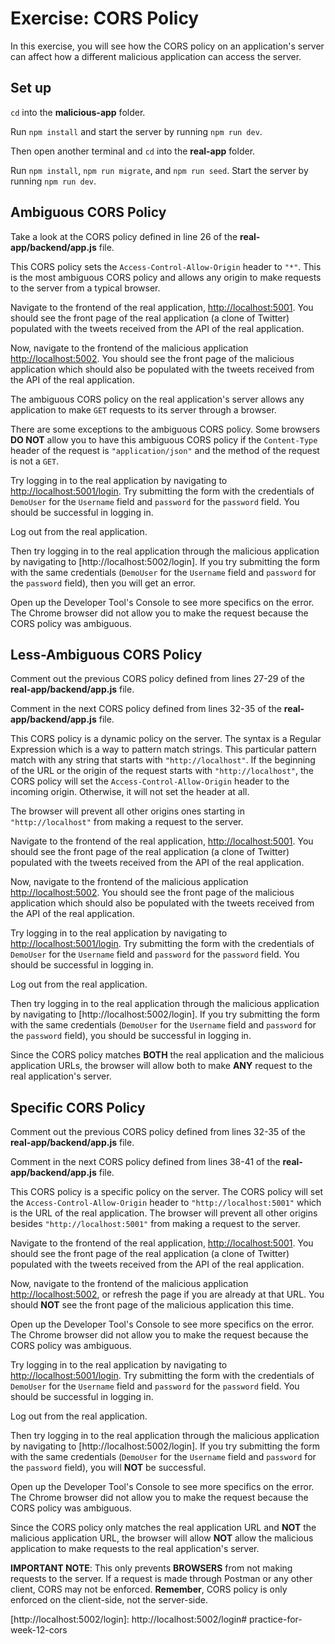 # Exercise: CORS Policy

In this exercise, you will see how the CORS policy on an application's server
can affect how a different malicious application can access the server.

## Set up

`cd` into the __malicious-app__ folder.

Run `npm install` and start the server by running `npm run dev`.

Then open another terminal and `cd` into the __real-app__ folder.

Run `npm install`, `npm run migrate`, and `npm run seed`. Start the server by
running `npm run dev`.

## Ambiguous CORS Policy

Take a look at the CORS policy defined in line 26 of the
__real-app/backend/app.js__ file.

This CORS policy sets the `Access-Control-Allow-Origin` header to `"*"`. This is
the most ambiguous CORS policy and allows any origin to make requests to the
server from a typical browser.

Navigate to the frontend of the real application, [http://localhost:5001]. You
should see the front page of the real application (a clone of Twitter) populated
with the tweets received from the API of the real application.

Now, navigate to the frontend of the malicious application
[http://localhost:5002]. You should see the front page of the malicious
application which should also be populated with the tweets received from the API
of the real application.

The ambiguous CORS policy on the real application's server allows any
application to make `GET` requests to its server through a browser.

There are some exceptions to the ambiguous CORS policy. Some browsers **DO NOT**
allow you to have this ambiguous CORS policy if the `Content-Type` header of the
request is `"application/json"` and the method of the request is not a `GET`.

Try logging in to the real application by navigating to
[http://localhost:5001/login]. Try submitting the form with the credentials of
`DemoUser` for the `Username` field and `password` for the `password` field. You
should be successful in logging in.

Log out from the real application.

Then try logging in to the real application through the malicious application by
navigating to [http://localhost:5002/login]. If you try submitting the form with
the same credentials (`DemoUser` for the `Username` field and `password` for the
`password` field), then you will get an error.

Open up the Developer Tool's Console to see more specifics on the error. The
Chrome browser did not allow you to make the request because the CORS policy was
ambiguous.

## Less-Ambiguous CORS Policy

Comment out the previous CORS policy defined from lines 27-29 of the
__real-app/backend/app.js__ file.

Comment in the next CORS policy defined from lines 32-35 of the
__real-app/backend/app.js__ file.

This CORS policy is a dynamic policy on the server. The syntax is a Regular
Expression which is a way to pattern match strings. This particular pattern
match with any string that starts with `"http://localhost"`. If the beginning of
the URL or the origin of the request starts with `"http://localhost"`, the CORS
policy will set the `Access-Control-Allow-Origin` header to the incoming origin.
Otherwise, it will not set the header at all.

The browser will prevent all other origins ones starting in `"http://localhost"`
from making a request to the server.

Navigate to the frontend of the real application, [http://localhost:5001]. You
should see the front page of the real application (a clone of Twitter) populated
with the tweets received from the API of the real application.

Now, navigate to the frontend of the malicious application
[http://localhost:5002]. You should see the front page of the malicious
application which should also be populated with the tweets received from the API
of the real application.

Try logging in to the real application by navigating to
[http://localhost:5001/login]. Try submitting the form with the credentials of
`DemoUser` for the `Username` field and `password` for the `password` field. You
should be successful in logging in.

Log out from the real application.

Then try logging in to the real application through the malicious application by
navigating to [http://localhost:5002/login]. If you try submitting the form with
the same credentials (`DemoUser` for the `Username` field and `password` for the
`password` field), you should be successful in logging in.

Since the CORS policy matches **BOTH** the real application and the malicious
application URLs, the browser will allow both to make **ANY** request to the
real application's server.

## Specific CORS Policy

Comment out the previous CORS policy defined from lines 32-35 of the
__real-app/backend/app.js__ file.

Comment in the next CORS policy defined from lines 38-41 of the
__real-app/backend/app.js__ file.

This CORS policy is a specific policy on the server. The CORS policy will set
the `Access-Control-Allow-Origin` header to `"http://localhost:5001"` which is
the URL of the real application. The browser will prevent all other origins
besides `"http://localhost:5001"` from making a request to the server.

Navigate to the frontend of the real application, [http://localhost:5001]. You
should see the front page of the real application (a clone of Twitter) populated
with the tweets received from the API of the real application.

Now, navigate to the frontend of the malicious application
[http://localhost:5002], or refresh the page if you are already at that URL. You
should **NOT** see the front page of the malicious application this time.

Open up the Developer Tool's Console to see more specifics on the error. The
Chrome browser did not allow you to make the request because the CORS policy was
ambiguous.

Try logging in to the real application by navigating to
[http://localhost:5001/login]. Try submitting the form with the credentials of
`DemoUser` for the `Username` field and `password` for the `password` field. You
should be successful in logging in.

Log out from the real application.

Then try logging in to the real application through the malicious application by
navigating to [http://localhost:5002/login]. If you try submitting the form with
the same credentials (`DemoUser` for the `Username` field and `password` for the
`password` field), you will **NOT** be successful.

Open up the Developer Tool's Console to see more specifics on the error. The
Chrome browser did not allow you to make the request because the CORS policy was
ambiguous.

Since the CORS policy only matches the real application URL and **NOT** the
malicious application URL, the browser will allow **NOT** allow the malicious
application to make requests to the real application's server.

**IMPORTANT NOTE**: This only prevents **BROWSERS** from not making requests to
the server. If a request is made through Postman or any other client, CORS may
not be enforced. **Remember**, CORS policy is only enforced on the client-side,
not the server-side.

[http://localhost:5001]: http://localhost:5001
[http://localhost:5002]: http://localhost:5002
[http://localhost:5001/login]: http://localhost:5001/login
[http://localhost:5002/login]: http://localhost:5002/login# practice-for-week-12-cors
